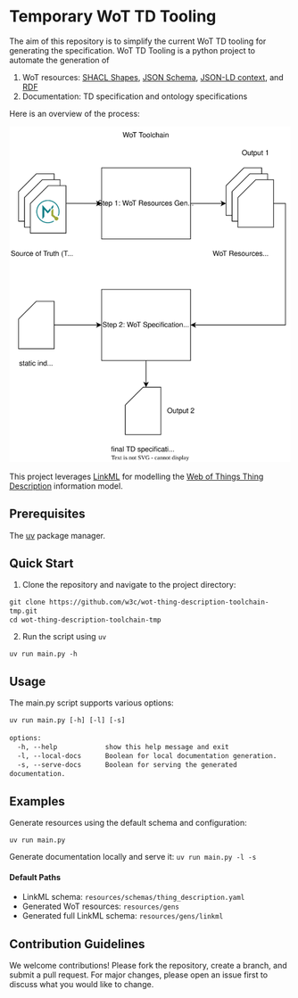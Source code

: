 
# Temporary WoT TD Tooling

The aim of this repository is to simplify the current WoT TD tooling for generating the specification. WoT TD Tooling is a python project to automate the generation of
 1) WoT resources: [SHACL Shapes](https://www.w3.org/TR/shacl/), [JSON Schema](https://json-schema.org/specification), [JSON-LD context](https://www.w3.org/TR/json-ld11/), and [RDF](https://www.w3.org/TR/rdf11-concepts/)
 2) Documentation: TD specification and ontology specifications

Here is an overview of the process:

<img title="WoT Toolchain Overview" src="images/toolchain.svg">

This project leverages [LinkML](https://linkml.io/linkml/) for modelling the [Web of Things Thing Description](https://www.w3.org/TR/wot-thing-description11/) information model.

## Prerequisites

The [uv](https://docs.astral.sh/uv/) package manager.

## Quick Start
1. Clone the repository and navigate to the project directory:
```
git clone https://github.com/w3c/wot-thing-description-toolchain-tmp.git
cd wot-thing-description-toolchain-tmp
```
2. Run the script using `uv`
```
uv run main.py -h
```

## Usage
The main.py script supports various options:
```
uv run main.py [-h] [-l] [-s]

options:
  -h, --help            show this help message and exit
  -l, --local-docs      Boolean for local documentation generation.
  -s, --serve-docs      Boolean for serving the generated documentation.
```
## Examples
Generate resources using the default schema and configuration:
```
uv run main.py
```

Generate documentation locally and serve it:
`uv run main.py -l -s`

#### Default Paths
* LinkML schema: `resources/schemas/thing_description.yaml`
* Generated WoT resources: `resources/gens`
* Generated full LinkML schema: `resources/gens/linkml`

## Contribution Guidelines
We welcome contributions! Please fork the repository, create a branch, and submit a pull request. For major changes, please open an issue first to discuss what you would like to change.

